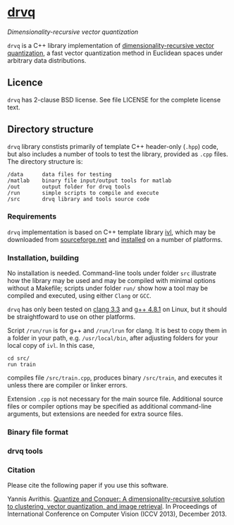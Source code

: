 [drvq](http://image.ntua.gr/iva/tools/drvq)
====

*Dimensionality-recursive vector quantization*

`drvq` is a C++ library implementation of [dimensionality-recursive vector quantization](http://image.ntua.gr/iva/research/drvq), a fast vector quantization method in Euclidean spaces under arbitrary data distributions.

Licence
----

`drvq` has 2-clause BSD license. See file LICENSE for the complete license text.

Directory structure
-------------------

`drvq` library constists primarily of template C++ header-only (`.hpp`) code, but also includes a number of tools to test the library, provided as `.cpp` files. The directory structure is:

	/data      data files for testing
	/matlab    binary file input/output tools for matlab
	/out       output folder for drvq tools
	/run       simple scripts to compile and execute
	/src       drvq library and tools source code

### Requirements

`drvq` implementation is based on C++ template library [ivl](http://image.ntua.gr/ivl/), which may be downloaded from [sourceforge.net](http://sourceforge.net/projects/ivl/files/) and [installed](http://image.ntua.gr/ivl/download.php) on a number of platforms.

### Installation, building

No installation is needed. Command-line tools under folder `src` illustrate how the library may be used and may be compiled with minimal options without a Makefile; scripts under folder `run/` show how a tool may be compiled and executed, using either `Clang` or `GCC`.

`drvq` has only been tested on [clang 3.3](http://llvm.org/releases/download.html#3.3) and [g++ 4.8.1](http://gcc.gnu.org/gcc-4.8/) on Linux, but it should be straightfoward to use on other platforms.

Script `/run/run` is for g++ and `/run/lrun` for clang. It is best to copy them in a folder in your path, e.g. `/usr/local/bin`, after adjusting folders for your local copy of `ivl`. In this case,

	cd src/
	run train

compiles file `/src/train.cpp`, produces binary `/src/train`, and executes it unless there are compiler or linker errors.

Extension `.cpp` is not necessary for the main source file. Additional source files or compiler options may be specified as additional command-line arguments, but extensions are needed for extra source files.

### Binary file format

### drvq tools

### Citation

Please cite the following paper if you use this software.

Yannis Avrithis. [Quantize and Conquer: A dimensionality-recursive solution to clustering, vector quantization, and image retrieval](http://image.ntua.gr/iva/publications/qc). In Proceedings of International Conference on Computer Vision (ICCV 2013), December 2013.
